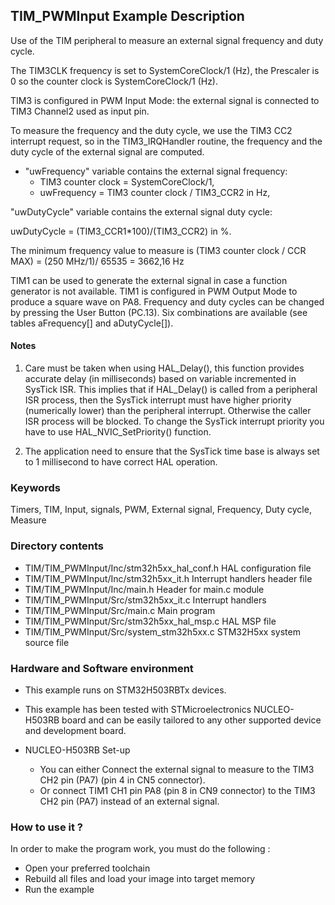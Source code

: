 ## <b>TIM_PWMInput Example Description</b>

Use of the TIM peripheral to measure an external signal frequency and
duty cycle.

The TIM3CLK frequency is set to SystemCoreClock/1 (Hz), the Prescaler is 0 so the
counter clock is SystemCoreClock/1 (Hz).

TIM3 is configured in PWM Input Mode: the external signal is connected to
TIM3 Channel2 used as input pin.

To measure the frequency and the duty cycle, we use the TIM3 CC2 interrupt request,
so in the TIM3_IRQHandler routine, the frequency and the duty cycle of the external
signal are computed.

- "uwFrequency" variable contains the external signal frequency:
  - TIM3 counter clock = SystemCoreClock/1,
  - uwFrequency = TIM3 counter clock / TIM3_CCR2 in Hz,

"uwDutyCycle" variable contains the external signal duty cycle:

uwDutyCycle = (TIM3_CCR1*100)/(TIM3_CCR2) in %.

The minimum frequency value to measure is (TIM3 counter clock / CCR MAX)
                                         = (250 MHz/1)/ 65535
                                         = 3662,16 Hz

TIM1 can be used to generate the external signal in case a function generator
is not available. TIM1 is configured in PWM Output Mode to produce a square wave on PA8.
Frequency and duty cycles can be changed by pressing the User Button (PC.13).
Six combinations are available (see tables aFrequency[] and aDutyCycle[]).

#### <b>Notes</b>
 1. Care must be taken when using HAL_Delay(), this function provides accurate delay (in milliseconds)
    based on variable incremented in SysTick ISR. This implies that if HAL_Delay() is called from
    a peripheral ISR process, then the SysTick interrupt must have higher priority (numerically lower)
    than the peripheral interrupt. Otherwise the caller ISR process will be blocked.
    To change the SysTick interrupt priority you have to use HAL_NVIC_SetPriority() function.

 2. The application need to ensure that the SysTick time base is always set to 1 millisecond
    to have correct HAL operation.

### <b>Keywords</b>

Timers, TIM, Input, signals, PWM, External signal, Frequency, Duty cycle, Measure

### <b>Directory contents</b>

  - TIM/TIM_PWMInput/Inc/stm32h5xx_hal_conf.h    HAL configuration file
  - TIM/TIM_PWMInput/Inc/stm32h5xx_it.h          Interrupt handlers header file
  - TIM/TIM_PWMInput/Inc/main.h                  Header for main.c module
  - TIM/TIM_PWMInput/Src/stm32h5xx_it.c          Interrupt handlers
  - TIM/TIM_PWMInput/Src/main.c                  Main program
  - TIM/TIM_PWMInput/Src/stm32h5xx_hal_msp.c     HAL MSP file
  - TIM/TIM_PWMInput/Src/system_stm32h5xx.c      STM32H5xx system source file

### <b>Hardware and Software environment</b>

  - This example runs on STM32H503RBTx devices.

  - This example has been tested with STMicroelectronics NUCLEO-H503RB
    board and can be easily tailored to any other supported device
    and development board.

  - NUCLEO-H503RB Set-up
    - You can either Connect the external signal to measure to the TIM3 CH2 pin (PA7) (pin 4 in CN5 connector).
    - Or connect TIM1 CH1 pin PA8 (pin 8 in CN9 connector) to the TIM3 CH2 pin (PA7) instead of an external signal.

### <b>How to use it ?</b>

In order to make the program work, you must do the following :

 - Open your preferred toolchain
 - Rebuild all files and load your image into target memory
 - Run the example

